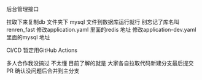 后台管理接口

拉取下来复制db 文件夹下 mysql 文件到数据库运行就行 别忘记了库名叫renren_fast
修改application.yaml 里面的redis 地址
修改application-dev.yaml 里面的mysql 地址



CI/CD  暂定用GitHub Actions

多人合作我没搞过 不太懂 目前了解的就是
大家各自拉取代码新建分支最后提交PR
确认没问题后合并到主分支
